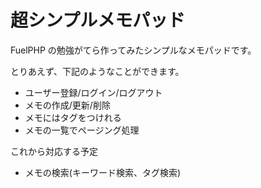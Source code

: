 # 超シンプルメモパッド

FuelPHP の勉強がてら作ってみたシンプルなメモパッドです。

とりあえず、下記のようなことができます。

- ユーザー登録/ログイン/ログアウト
- メモの作成/更新/削除
- メモにはタグをつけれる
- メモの一覧でページング処理

これから対応する予定

- メモの検索(キーワード検索、タグ検索)
